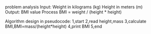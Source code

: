 problem analysis
Input:
Weight in kilograms (kg)
Height in meters (m)
Output:
BMI value
Process 
BMI = weight / (height * height)

Algorithm design in pseudocode:
1,start
2,read height,mass
3,calculate BMI,BMI=mass/(height*height)
4,print BMI
5,end

